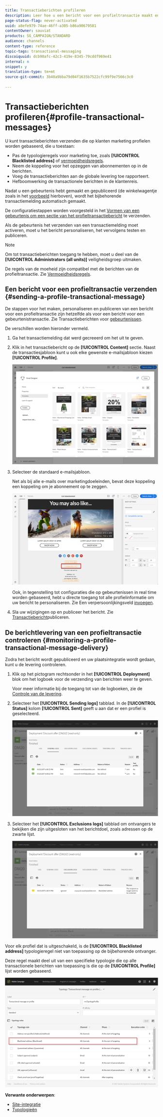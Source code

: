 ```yaml
---
title: Transactieberichten profileren
description: Leer hoe u een bericht voor een profieltransactie maakt en publiceert.
page-status-flag: never-activated
uuid: a8efe979-74ae-46ff-a305-b86a90679581
contentOwner: sauviat
products: SG_CAMPAIGN/STANDARD
audience: channels
content-type: reference
topic-tags: transactional-messaging
discoiquuid: dcb90afc-42c3-419e-8345-79cddf969e41
internal: n
snippet: y
translation-type: tm+mt
source-git-commit: 3b40a9bba79d04f1635b7522cfc99f9e7566c3c0

---
```



# Transactieberichten profileren{#profile-transactional-messages}

U kunt transactieberichten verzenden die op klanten marketing profielen worden gebaseerd, die u toestaan:

* Pas de typologieregels voor marketing toe, zoals **[!UICONTROL Blacklisted address]** of [vermoeidheidsregels](../../sending/using/fatigue-rules.md).
* Neem de koppeling voor het opzeggen van abonnementen op in de berichten.
* Voeg de transactieberichten aan de globale levering toe rapporteert.
* Hefboomwerking de transactionele berichten in de klantenreis.

Nadat u een gebeurtenis hebt gemaakt en gepubliceerd (de winkelwagentje zoals in het [voorbeeld](../../channels/using/about-transactional-messaging.md#transactional-messaging-operating-principle) hierboven), wordt het bijbehorende transactiemelding automatisch gemaakt.

De configuratiestappen worden voorgesteld in het [Vormen van een gebeurtenis om een sectie van het profieltransactiebericht](../../administration/using/configuring-transactional-messaging.md#use-case--configuring-an-event-to-send-a-transactional-message) te verzenden.

Als de gebeurtenis het verzenden van een transactiemelding moet activeren, moet u het bericht personaliseren, het vervolgens testen en publiceren.

>[!NOTE]
>
>Om tot transactieberichten toegang te hebben, moet u deel van de **[!UICONTROL Administrators (all units)]** veiligheidsgroep uitmaken.
>
>De regels van de moeheid zijn compatibel met de berichten van de profieltransactie. Zie [Vermoeidheidsregels](../../sending/using/fatigue-rules.md).

## Een bericht voor een profieltransactie verzenden {#sending-a-profile-transactional-message}

De stappen voor het maken, personaliseren en publiceren van een bericht voor een profieltransactie zijn hetzelfde als voor een bericht voor een gebeurtenistransactie. Zie Transactieberichten voor [gebeurtenissen](../../channels/using/event-transactional-messages.md).

De verschillen worden hieronder vermeld.

1. Ga het transactiemelding dat werd gecreeerd om het uit te geven.
1. Klik in het transactiebericht op de **[!UICONTROL Content]** sectie. Naast de transactiesjabloon kunt u ook elke gewenste e-mailsjabloon kiezen **[!UICONTROL Profile]**.

   ![](assets/message-center_marketing_templates.png)

1. Selecteer de standaard e-mailsjabloon.

   Net als bij alle e-mails over marketingdoeleinden, bevat deze koppeling een koppeling om je abonnement op te zeggen.

   ![](assets/message-center_marketing_perso_unsubscription.png)

   Ook, in tegenstelling tot configuraties die op gebeurtenissen in real time worden gebaseerd, hebt u directe toegang tot alle profielinformatie om uw bericht te personaliseren. Zie Een verpersoonlijkingsveld [invoegen](../../designing/using/personalization.md#inserting-a-personalization-field).

1. Sla uw wijzigingen op en publiceer het bericht. Zie [Transactiebericht](../../channels/using/event-transactional-messages.md#publishing-a-transactional-message)publiceren.

## De berichtlevering van een profieltransactie controleren {#monitoring-a-profile-transactional-message-delivery}

Zodra het bericht wordt gepubliceerd en uw plaatsintegratie wordt gedaan, kunt u de levering controleren.

1. Klik op het pictogram rechtsonder in het **[!UICONTROL Deployment]** blok om het logboek voor de verzending van berichten weer te geven.

   Voor meer informatie bij de toegang tot van de logboeken, zie de [Controle van de levering](../../sending/using/monitoring-a-delivery.md).

1. Selecteer het **[!UICONTROL Sending logs]** tabblad. In de **[!UICONTROL Status]** kolom **[!UICONTROL Sent]** geeft u aan dat er een profiel is geselecteerd.

   ![](assets/message-center_marketing_sending_logs.png)

1. Selecteer het **[!UICONTROL Exclusions logs]** tabblad om ontvangers te bekijken die zijn uitgesloten van het berichtdoel, zoals adressen op de zwarte lijst.

   ![](assets/message-center_marketing_exclusion_logs.png)

Voor elk profiel dat is uitgeschakeld, is de **[!UICONTROL Blacklisted address]** typologieregel niet van toepassing op de bijbehorende ontvanger.

Deze regel maakt deel uit van een specifieke typologie die op alle transactionele berichten van toepassing is die op de **[!UICONTROL Profile]** lijst worden gebaseerd.

![](assets/message-center_marketing_typology.png)

**Verwante onderwerpen**:

* [Site-integratie](../../administration/using/configuring-transactional-messaging.md#integrating-the-triggering-of-the-event-in-a-website)
* [Typologieën](../../sending/using/about-typology-rules.md)


